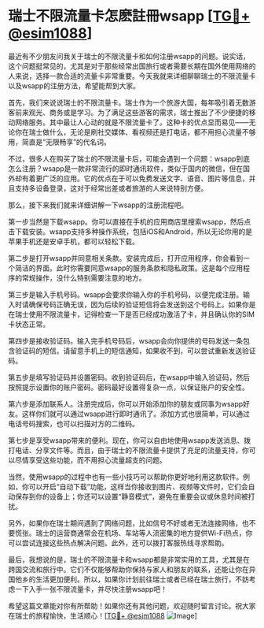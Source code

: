 # 瑞士不限流量卡怎麽註冊wsapp [[TG💪+ @esim1088](https://t.me/s/esim1088)]

最近有不少朋友问我关于瑞士的不限流量卡和如何注册wsapp的问题。说实话，这个问题挺常见的，尤其是对于那些经常出国旅行或者需要长期在国外使用网络的人来说，选择一款合适的流量卡非常重要。今天我就来详细聊聊瑞士的不限流量卡以及wsapp的注册方法，希望能帮到大家。

首先，我们来说说瑞士的不限流量卡。瑞士作为一个旅游大国，每年吸引着无数游客前来观光、商务或是学习。为了满足这些游客的需求，瑞士推出了不少便捷的移动网络服务。其中最让人心动的就是不限流量卡了。这种卡的优点显而易见——无论你在瑞士做什么，无论是刷社交媒体、看视频还是打电话，都不用担心流量不够用，简直是“无限畅享”的代名词。

不过，很多人在购买了瑞士的不限流量卡后，可能会遇到一个问题：wsapp到底怎么注册？wsapp是一款非常流行的即时通讯软件，类似于国内的微信，但在国外却有着更广泛的应用。它的优点在于可以免费发送文字、语音、图片等信息，并且支持多设备登录，这对于经常出差或者旅游的人来说特别方便。

那么，接下来我们就来详细讲解一下wsapp的注册流程吧。

第一步当然是下载wsapp。你可以直接在手机的应用商店里搜索wsapp，然后点击下载安装。wsapp支持多种操作系统，包括iOS和Android，所以无论你用的是苹果手机还是安卓手机，都可以轻松下载。

第二步是打开wsapp并同意相关条款。安装完成后，打开应用程序，你会看到一个简洁的界面。此时你需要同意wsapp的服务条款和隐私政策。这是每个应用程序的常规操作，没什么特别需要注意的地方。

第三步是输入手机号码。wsapp会要求你输入你的手机号码，以便完成注册。输入时请确保号码正确无误，因为后续的验证短信将会发送到这个号码上。如果你是在瑞士使用不限流量卡，记得检查一下是否已经成功激活了卡，并且确认你的SIM卡状态正常。

第四步是接收验证码。输入完手机号码后，wsapp会向你提供的号码发送一条包含验证码的短信。请留意手机上的短信通知，如果收不到，可以尝试重新发送验证码。

第五步是填写验证码并设置密码。收到验证码后，在wsapp中输入验证码，然后按照提示设置你的账户密码。密码最好设置得复杂一点，以保证账户的安全性。

第六步是添加联系人。注册完成后，你可以开始添加你的朋友或同事为wsapp好友。这样你们就可以通过wsapp进行即时通讯了。添加方式也很简单，可以通过电话号码搜索，也可以扫描对方的二维码。

第七步是享受wsapp带来的便利。现在，你可以自由地使用wsapp发送消息、拨打电话、分享文件等。而且，由于瑞士的不限流量卡提供了充足的流量支持，你可以尽情享受这些功能，而不用担心流量超支的问题。

当然，使用wsapp的过程中也有一些小技巧可以帮助你更好地利用这款软件。例如，你可以开启“自动下载”功能，这样当你接收到图片、视频等文件时，它们会自动保存到你的设备上；你还可以设置“静音模式”，避免在重要会议或休息时间被打扰。

另外，如果你在瑞士期间遇到了网络问题，比如信号不好或者无法连接网络，也不要慌张。瑞士的运营商通常会在机场、车站等人流密集的地方提供Wi-Fi热点，你可以尝试连接这些热点解决问题。此外，还可以拨打客服热线寻求帮助。

最后，我想说的是，瑞士的不限流量卡和wsapp都是非常实用的工具，尤其是在跨国交流和旅行中。它们不仅能够帮助你保持与家人和朋友的联系，还能让你在异国他乡的生活更加便利。所以，如果你计划前往瑞士或者已经在瑞士旅行，不妨考虑一下入手一张不限流量卡，并尽快注册wsapp吧！

希望这篇文章能对你有所帮助！如果你还有其他问题，欢迎随时留言讨论。祝大家在瑞士的旅程愉快，生活顺心！[[TG💪+ @esim1088](https://t.me/s/esim1088) ![Image](https://i.postimg.cc/4NQfJmqS/Snipaste-2025-05-13-00-14-12.png)]
